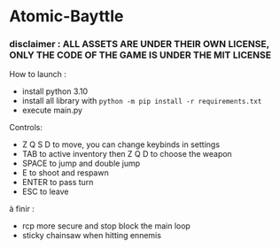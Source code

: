 # Atomic-Bayttle

### disclaimer : ALL ASSETS ARE UNDER THEIR OWN LICENSE, ONLY THE CODE OF THE GAME IS UNDER THE MIT LICENSE

How to launch :
- install python 3.10
- install all library with ``python -m pip install -r requirements.txt``
- execute main.py

Controls:
- Z Q S D to move, you can change keybinds in settings
- TAB to active inventory then Z Q D to choose the weapon
- SPACE to jump and double jump
- E to shoot and respawn
- ENTER to pass turn
- ESC to leave


à finir : 
- rcp more secure and stop block the main loop
- sticky chainsaw when hitting ennemis

